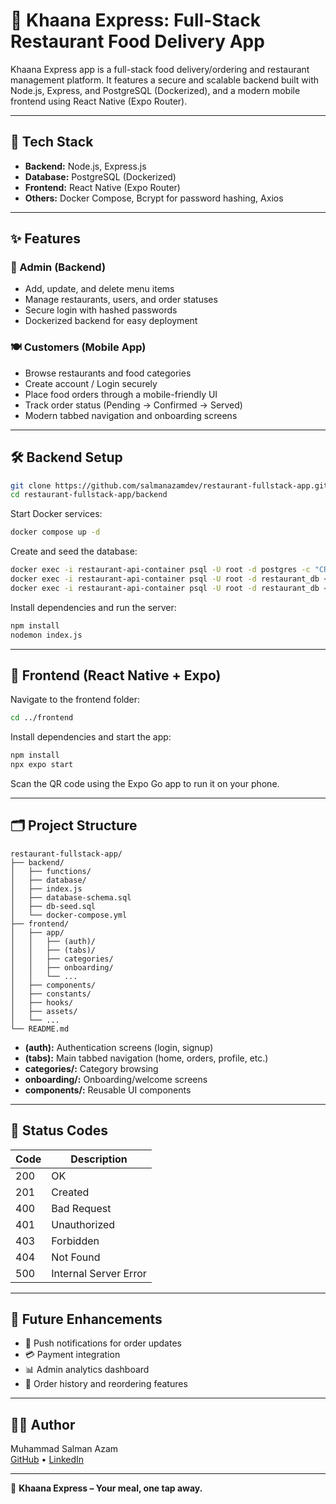 # 🍛 Khaana Express: Full-Stack Restaurant Food Delivery App

Khaana Express app is a full-stack food delivery/ordering and restaurant management platform. It features a secure and scalable backend built with Node.js, Express, and PostgreSQL (Dockerized), and a modern mobile frontend using React Native (Expo Router).

---

## 🚀 Tech Stack

- **Backend:** Node.js, Express.js
- **Database:** PostgreSQL (Dockerized)
- **Frontend:** React Native (Expo Router)
- **Others:** Docker Compose, Bcrypt for password hashing, Axios

---

## ✨ Features

### 🔐 Admin (Backend)
- Add, update, and delete menu items
- Manage restaurants, users, and order statuses
- Secure login with hashed passwords
- Dockerized backend for easy deployment

### 🍽️ Customers (Mobile App)
- Browse restaurants and food categories
- Create account / Login securely
- Place food orders through a mobile-friendly UI
- Track order status (Pending → Confirmed → Served)
- Modern tabbed navigation and onboarding screens

---

## 🛠️ Backend Setup

```sh
git clone https://github.com/salmanazamdev/restaurant-fullstack-app.git
cd restaurant-fullstack-app/backend
```

Start Docker services:
```sh
docker compose up -d
```

Create and seed the database:
```sh
docker exec -i restaurant-api-container psql -U root -d postgres -c "CREATE DATABASE restaurant_db;"
docker exec -i restaurant-api-container psql -U root -d restaurant_db < database-schema.sql
docker exec -i restaurant-api-container psql -U root -d restaurant_db < db-seed.sql
```

Install dependencies and run the server:
```sh
npm install
nodemon index.js
```

---

## 📱 Frontend (React Native + Expo)

Navigate to the frontend folder:
```sh
cd ../frontend
```

Install dependencies and start the app:
```sh
npm install
npx expo start
```

Scan the QR code using the Expo Go app to run it on your phone.

---

## 🗂️ Project Structure

```
restaurant-fullstack-app/
├── backend/
│   ├── functions/
│   ├── database/
│   ├── index.js
│   ├── database-schema.sql
│   ├── db-seed.sql
│   └── docker-compose.yml
├── frontend/
│   ├── app/
│   │   ├── (auth)/
│   │   ├── (tabs)/
│   │   ├── categories/
│   │   ├── onboarding/
│   │   └── ...
│   ├── components/
│   ├── constants/
│   ├── hooks/
│   ├── assets/
│   └── ...
└── README.md
```

- **(auth):** Authentication screens (login, signup)
- **(tabs):** Main tabbed navigation (home, orders, profile, etc.)
- **categories/:** Category browsing
- **onboarding/:** Onboarding/welcome screens
- **components/:** Reusable UI components

---

## 🔐 Status Codes

| Code | Description              |
|------|--------------------------|
| 200  | OK                       |
| 201  | Created                  |
| 400  | Bad Request              |
| 401  | Unauthorized             |
| 403  | Forbidden                |
| 404  | Not Found                |
| 500  | Internal Server Error    |

---

## 🧠 Future Enhancements

- 🔔 Push notifications for order updates
- 💳 Payment integration
- 📊 Admin analytics dashboard
- 🧾 Order history and reordering features

---

## 👨‍💻 Author

Muhammad Salman Azam  
[GitHub](https://github.com/salmanazamdev) • [LinkedIn](linkedin.com/in/salmanazamdev)

---

🥘 **Khaana Express – Your meal, one tap away.**
